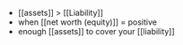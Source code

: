 - [[assets]] > [[Liability]]
- when [[net worth (equity)]] = positive
- enough [[assets]] to cover your [[liability]]